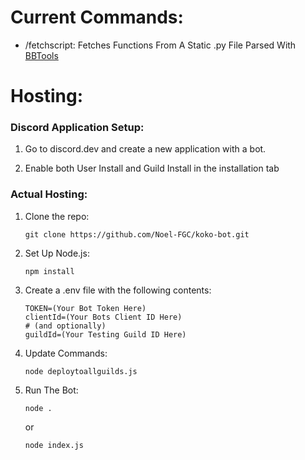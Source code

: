 # Current Commands:

 - /fetchscript: Fetches Functions From A Static .py File Parsed With [BBTools](https://github.com/MorphRed/BBTools-py3)

# Hosting:

### Discord Application Setup:

1. Go to discord.dev and create a new application with a bot.

2. Enable both User Install and Guild Install in the installation tab

### Actual Hosting:

1. Clone the repo:
    ```shell
    git clone https://github.com/Noel-FGC/koko-bot.git
    ```
2. Set Up Node.js:
    ```
    npm install
    ```


3. Create a .env file with the following contents:
    ```
    TOKEN=(Your Bot Token Here)
    clientId=(Your Bots Client ID Here)
    # (and optionally)
    guildId=(Your Testing Guild ID Here)
   ```

4. Update Commands:
    ```
    node deploytoallguilds.js
    ```

5. Run The Bot:
    ```
    node .
    ```
    or
    ```
    node index.js
    ```
